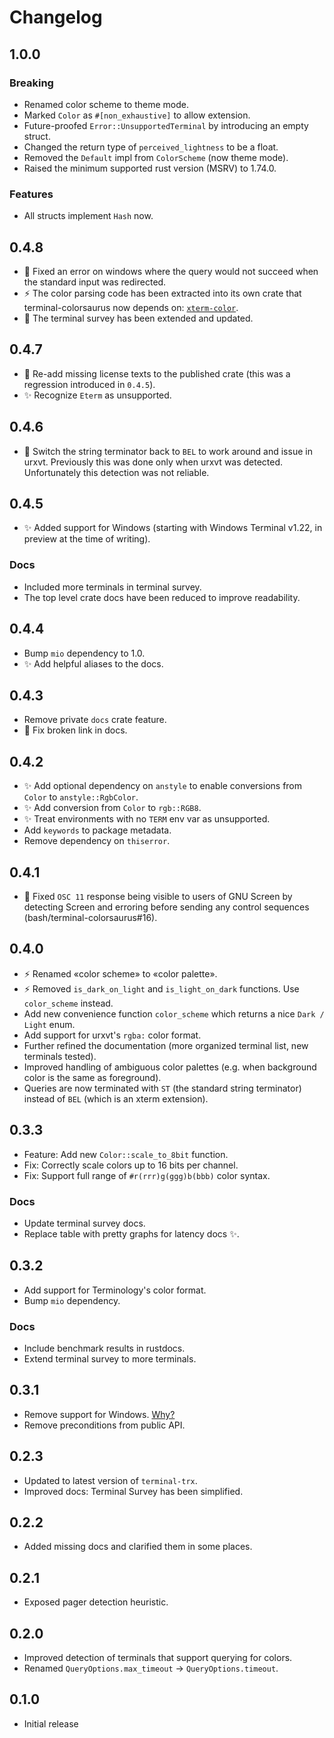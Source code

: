 # Changelog
## 1.0.0
### Breaking
* Renamed color scheme to theme mode.
* Marked `Color` as `#[non_exhaustive]` to allow extension.
* Future-proofed `Error::UnsupportedTerminal` by introducing an empty struct.
* Changed the return type of `perceived_lightness` to be a float.
* Removed the `Default` impl from `ColorScheme` (now theme mode).
* Raised the minimum supported rust version (MSRV) to 1.74.0.

### Features
* All structs implement `Hash` now.

## 0.4.8
* 🐛 Fixed an error on windows where the query would not
  succeed when the standard input was redirected.
* ⚡ The color parsing code has been extracted into its own crate
  that terminal-colorsaurus now depends on: [`xterm-color`](https://crates.io/crates/xterm-color).
* 📝 The terminal survey has been extended and updated.

## 0.4.7
* 🐛 Re-add missing license texts to the published crate
     (this was a regression introduced in `0.4.5`).
* ✨ Recognize `Eterm` as unsupported.

## 0.4.6
* 🐛 Switch the string terminator back to `BEL` to work around
     and issue in urxvt. Previously this was done only when urxvt
     was detected. Unfortunately this detection was not reliable.

## 0.4.5
* ✨ Added support for Windows (starting with Windows Terminal v1.22, in preview at the time of writing).
### Docs
* Included more terminals in terminal survey.
* The top level crate docs have been reduced to improve readability.

## 0.4.4
* Bump `mio` dependency to 1.0.
* ✨ Add helpful aliases to the docs.

## 0.4.3
* Remove private `docs` crate feature.
* 🐛 Fix broken link in docs.

## 0.4.2
* ✨ Add optional dependency on `anstyle` to enable conversions from `Color` to `anstyle::RgbColor`.
* ✨ Add conversion from `Color` to `rgb::RGB8`.
* ✨ Treat environments with no `TERM` env var as unsupported.
* Add `keywords` to package metadata.
* Remove dependency on `thiserror`.

## 0.4.1
* 🐛 Fixed `OSC 11` response being visible to users of GNU Screen
     by detecting Screen and erroring before sending any control sequences (bash/terminal-colorsaurus#16).

## 0.4.0
* ⚡ Renamed «color scheme» to «color palette».
* ⚡ Removed `is_dark_on_light` and `is_light_on_dark` functions. Use `color_scheme` instead.
* Add new convenience function `color_scheme` which returns a nice `Dark / Light` enum.
* Add support for urxvt's `rgba:` color format.
* Further refined the documentation (more organized terminal list, new terminals tested).
* Improved handling of ambiguous color palettes (e.g. when background color is the same as foreground).
* Queries are now terminated with `ST` (the standard string terminator) instead of `BEL` (which is an xterm extension).

## 0.3.3
* Feature: Add new `Color::scale_to_8bit` function.
* Fix: Correctly scale colors up to 16 bits per channel.
* Fix: Support full range of `#r(rrr)g(ggg)b(bbb)` color syntax.
### Docs
* Update terminal survey docs.
* Replace table with pretty graphs for latency docs ✨.

## 0.3.2
* Add support for Terminology's color format.
* Bump `mio` dependency.

### Docs
* Include benchmark results in rustdocs.
* Extend terminal survey to more terminals.

## 0.3.1
* Remove support for Windows. [Why?](./doc/windows.md)
* Remove preconditions from public API.

## 0.2.3
* Updated to latest version of `terminal-trx`.
* Improved docs: Terminal Survey has been simplified.

## 0.2.2
* Added missing docs and clarified them in some places.

## 0.2.1
* Exposed pager detection heuristic.

## 0.2.0
* Improved detection of terminals that support querying for colors.
* Renamed `QueryOptions.max_timeout` -> `QueryOptions.timeout`.

## 0.1.0
* Initial release
